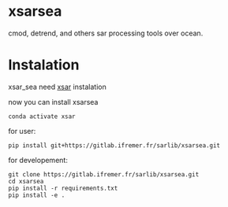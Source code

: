 # xsarsea

cmod, detrend, and others sar processing tools over ocean.

# Instalation

xsar_sea need [xsar](https://gitlab.ifremer.fr/sarlib/saroumane/-/blob/develop/README.md)  instalation

now you can install xsarsea

```conda activate xsar```

for user:
```
pip install git+https://gitlab.ifremer.fr/sarlib/xsarsea.git
```

for developement:
```
git clone https://gitlab.ifremer.fr/sarlib/xsarsea.git
cd xsarsea
pip install -r requirements.txt
pip install -e .
```
